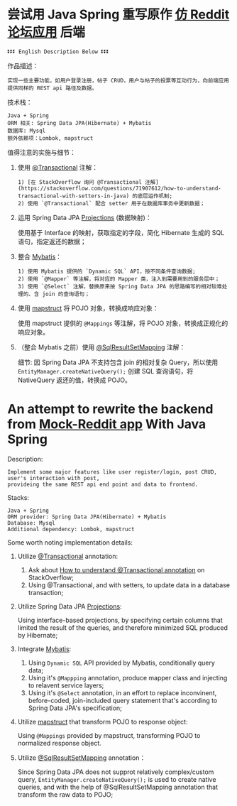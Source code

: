 # 尝试用 Java Spring 重写原作 [仿 Reddit 论坛应用](https://github.com/Enfield-Li/PERN_Stack_REST_api) 后端

    ⏬⏬⏬ English Description Below ⏬⏬⏬

作品描述：

    实现一些主要功能，如用户登录注册，帖子 CRUD，用户与帖子的投票等互动行为，向前端应用提供同样的 REST api 路径及数据。

技术栈：

    Java + Spring
    ORM 相关: Spring Data JPA(Hibernate) + Mybatis
    数据库: Mysql
    额外依赖项：Lombok, mapstruct


值得注意的实施与细节：

1.  使用 [@Transactional](https://docs.oracle.com/javaee/7/api/javax/transaction/Transactional.html) 注解：

        1) [在 StackOverflow 询问 @Transactional 注解](https://stackoverflow.com/questions/71907612/how-to-understand-transactional-with-setters-in-java) 的底层运作机制;
        2) 使用 `@Transactional` 配合 setter 用于在数据库事务中更新数据；

2.  运用 Spring Data JPA [Projections](https://docs.spring.io/spring-data/jpa/docs/current/reference/html/#projections) (数据映射)：

    使用基于 Interface 的映射，获取指定的字段，简化 Hibernate 生成的 SQL 语句，指定返还的数据；

3.  整合 [Mybatis](https://mybatis.org/mybatis-3/index.html)：

        1) 使用 Mybatis 提供的 `Dynamic SQL` API，按不同条件查询数据;
        2) 使用 `@Mapper` 等注解，将对应的 Mapper 类，注入到需要用到的服务层中；
        3) 使用 `@Select` 注解，替换原来按 Spring Data JPA 的思路编写的相对较难处理的、含 join 的查询语句；

4.  使用 [mapstruct](https://mapstruct.org/) 将 POJO 对象，转换成响应对象：

    使用 mapstruct 提供的 `@Mappings` 等注解，将 POJO 对象，转换成正规化的响应对象。

5.  （整合 Mybatis 之前）使用 [@SqlResultSetMapping](https://docs.oracle.com/javaee/7/api/javax/persistence/SqlResultSetMapping.html) 注解：

    细节: 因 Spring Data JPA 不支持包含 join 的相对复杂 Query，所以使用 `EntityManager.createNativeQuery();` 创建 SQL 查询语句，将 NativeQuery 返还的值，转换成 POJO。

# An attempt to rewrite the backend from [Mock-Reddit app](https://github.com/Enfield-Li/PERN_Stack_REST_api) With Java Spring

Description:

    Implement some major features like user register/login, post CRUD, user's interaction with post,
    provideing the same REST api end point and data to frontend.

Stacks:

    Java + Spring
    ORM provider: Spring Data JPA(Hibernate) + Mybatis
    Database: Mysql
    Additional dependency: Lombok, mapstruct

Some worth noting implementation details:

1. Utilize [@Transactional](https://docs.oracle.com/javaee/7/api/javax/transaction/Transactional.html) annotation:

   1. Ask about [How to understand @Transactional annotation](https://stackoverflow.com/questions/71907612/how-to-understand-transactional-with-setters-in-java) on StackOverflow;
   2. Using @Transactional, and with setters, to update data in a database transaction;

2. Utilize Spring Data JPA [Projections](https://docs.spring.io/spring-data/jpa/docs/current/reference/html/#projections):

   Using interface-based projections, by specifying certain columns that limited the result of the queries, and therefore minimized SQL produced by Hibernate;

3. Integrate [Mybatis](https://mybatis.org/mybatis-3/index.html):

   1. Using `Dynamic SQL` API provided by Mybatis, conditionally query data;
   2. Using it's `@Mappping` annotation, produce mapper class and injecting to relavent service layers;
   3. Using it's `@Select` annotation, in an effort to replace inconvinent, before-coded, join-included query statement that's according to Spring Data JPA's specification;

4. Utilize [mapstruct](https://mapstruct.org/) that transform POJO to response object:

   Using `@Mappings` provided by mapstruct, transforming POJO to normalized response object.

5. Utilize [@SqlResultSetMapping](https://docs.oracle.com/javaee/7/api/javax/persistence/SqlResultSetMapping.html) annotation：

   Since Spring Data JPA does not supprot relatively complex/custom query, `EntityManager.createNativeQuery();` is used to create native queries, and with the help of @SqlResultSetMapping annotation that transform the raw data to POJO;

